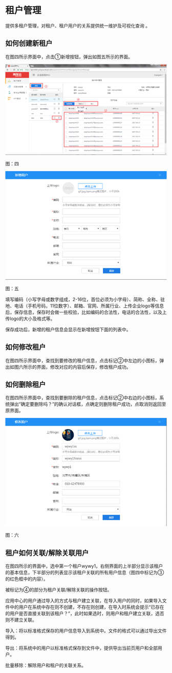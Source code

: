 # 租户管理

提供多租户管理，对租户、租户用户的关系提供统一维护及可视化查询 。 

## 如何创建新租户

在图四所示界面中，点击①新增按钮，弹出如图五所示的界面。

![](/articles/quickstart/2-/images/image6.png)

图：四

![](/articles/quickstart/2-/images/image7.png)

图：五

填写编码（小写字母或数字组成，2-16位，首位必须为小字母）、简称、全称、驻地、电话（手机号码，11位数字）、邮箱、官网、所属行业、上传企业logo等信息后，保存信息，保存时会做一些校验，比如编码的合法性，电话的合法性，以及上传logo的大小及格式等。

保存成功后，新增的租户信息会显示在新增按钮下面的列表中。

## 如何修改租户

在图四所示界面中，查找到要修改的租户信息，点击标记②中左边的小图标，弹出如图六所示的界面，修改对应的内容后保存，修改租户成功。

## 如何删除租户

在图四所示界面中，查找到要删除的租户信息，点击标记②中右边的小图标，系统弹出“确定要删除吗？”的确认对话框，点确定则删除租户成功，点取消则返回至原界面。

![](/articles/quickstart/2-/images/image8.png)

图：六

## 租户如何关联/解除关联用户

在图四所示的界面中，选中第一个租户wywy1，右侧界面的上半部分显示该租户的基本信息，下半部分的列表显示该租户关联的所有用户信息（图四中标记为③的红色框中的内容）。

被标记为④的部分为租户关联/解除关联的操作按钮。

应用中心的用户通过导入的方式与租户建立关联，在导入用户的同时，如果导入文件中的用户在系统中存在则不创建，不存在则创建，在导入时系统会提示“已存在的用户是否直接关联到该租户？”，此时如果选时，则用户和租户建立关联，选否则不建立关联。

导入：将以标准格式保存的用户信息导入到系统中。文件的格式可以通过导出文件得到。

导出：将系统中的用户以标准格式保存到文件中，提供导出当前页用户和全部用户。

批量移除：解除用户和租户的关联关系。








